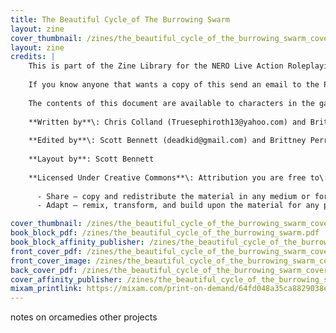 ```yaml
---
title: The Beautiful Cycle_of The Burrowing Swarm
layout: zine
cover_thumbnail: /zines/the_beautiful_cycle_of_the_burrowing_swarm_cover_front_thumbnail.png
layout: zine
credits: |
    This is part of the Zine Library for the NERO Live Action Roleplaying game. For more details about this game please check out Nero International at nerolarp.com and the local POLAR chapter at polarlarp.org.
    
    If you know anyone that wants a copy of this send an email to the POLAR staff at zines@polarlarp.org and we will ship one out for you!
    
    The contents of this document are available to characters in the game world of Tyrra and can be known by your NERO character if it would make sense for them to have read this document.
    
    **Written by**\: Chris Colland (Truesephiroth13@yahoo.com) and Brittney Perry(havehorsewillride1028@gmail.com)
    
    **Edited by**\: Scott Bennett (deadkid@gmail.com) and Brittney Perry(havehorsewillride1028@gmail.com) 
    
    **Layout by**: Scott Bennett
    
    **Licensed Under Creative Commons**\: Attribution you are free to\:
    
      - Share — copy and redistribute the material in any medium or format
      - Adapt — remix, transform, and build upon the material for any purpose, even commercially.

cover_thumbnail: /zines/the_beautiful_cycle_of_the_burrowing_swarm_cover_front_thumbnail.png
book_block_pdf: /zines/the_beautiful_cycle_of_the_burrowing_swarm.pdf
book_block_affinity_publisher: /zines/the_beautiful_cycle_of_the_burrowing_swarm_cover.afpub
front_cover_pdf: /zines/the_beautiful_cycle_of_the_burrowing_swarm_cover_front.pdf
front_cover_image: /zines/the_beautiful_cycle_of_the_burrowing_swarm_cover_front.png
back_cover_pdf: /zines/the_beautiful_cycle_of_the_burrowing_swarm_cover_back.pdf
cover_affinity_publisher: /zines/the_beautiful_cycle_of_the_burrowing_swarm_cover.afpub
mixam_printlink: https://mixam.com/print-on-demand/64fd048a35ca8829038e7b74
---
```


notes on orcamedies other projects 

